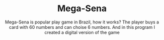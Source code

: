 <h1 align="center">Mega-Sena</h1>

<p align="center">Mega-Sena is popular play game in Brazil, how it works? The player buys a card with 60 numbers and can choise 6 numbers. And in this program I created a digital version of the game</p>
